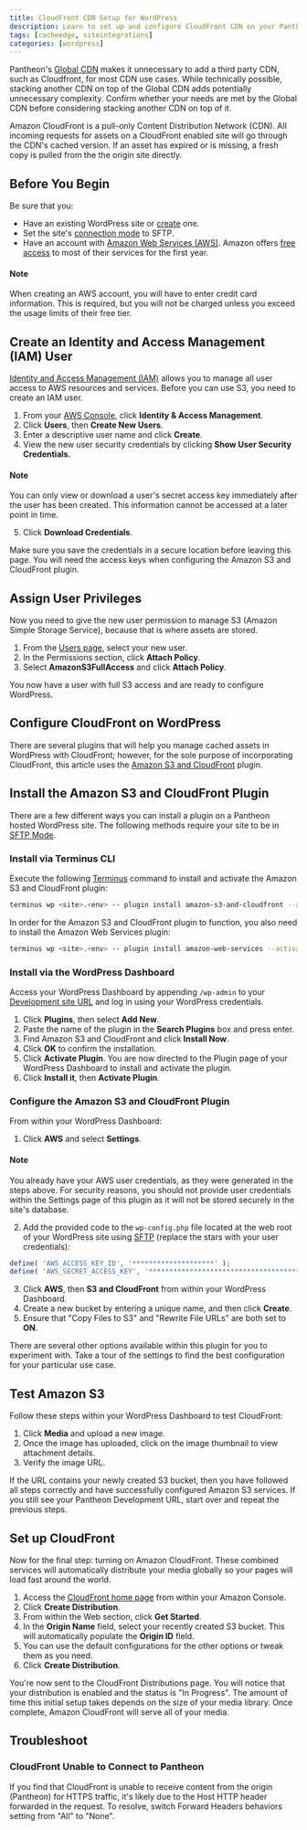 ```yaml
---
title: CloudFront CDN Setup for WordPress
description: Learn to set up and configure CloudFront CDN on your Pantheon WordPress site.
tags: [cacheedge, siteintegrations]
categories: [wordpress]
---
```

Pantheon's [Global CDN](/docs/global-cdn) makes it unnecessary to add a third party CDN, such as Cloudfront, for most CDN use cases. While technically possible, stacking another CDN on top of the Global CDN adds potentially unnecessary complexity. Confirm whether your needs are met by the Global CDN before considering stacking another CDN on top of it.

Amazon CloudFront is a pull-only Content Distribution Network (CDN). All incoming requests for assets on a CloudFront enabled site will go through the CDN's cached version. If an asset has expired or is missing, a fresh copy is pulled from the the origin site directly.

## Before You Begin

Be sure that you:

- Have an existing WordPress site or [create](https://dashboard.pantheon.io/sites/create) one.
- Set the site's [connection mode](/docs/sftp#sftp-mode) to SFTP.
- Have an account with [Amazon Web Services (AWS)](https://aws.amazon.com/s3/). Amazon offers [free access](https://aws.amazon.com/free/) to most of their services for the first year.

<div class="alert alert-info" role="alert">
<h4 class="info">Note</h4>
<p>When creating an AWS account, you will have to enter credit card information. This is required, but you will not be charged unless you exceed the usage limits of their free tier.</p></div>

## Create an Identity and Access Management (IAM) User
[Identity and Access Management (IAM)](https://aws.amazon.com/iam/) allows you to manage all user access to AWS resources and services. Before you can use S3, you need to create an IAM user.

1. From your [AWS Console](https://console.aws.amazon.com), click **Identity & Access Management**.
2. Click **Users**, then **Create New Users**.
3. Enter a descriptive user name and click **Create**.
4. View the new user security credentials by clicking **Show User Security Credentials**.

 <div class="alert alert-info" role="alert">
 <h4 class="info">Note</h4>
 <p>You can only view or download a user's secret access key immediately after the user has been created. This information cannot be accessed at a later point in time.</p>
 </div>

5. Click **Download Credentials**.

Make sure you save the credentials in a secure location before leaving this page. You will need the access keys when configuring the Amazon S3 and CloudFront plugin.

## Assign User Privileges
Now you need to give the new user permission to manage S3 (Amazon Simple Storage Service), because that is where assets are stored.

1. From the [Users page](https://console.aws.amazon.com/iam/home#users), select your new user.
1. In the Permissions section, click **Attach Policy**.
1. Select **AmazonS3FullAccess** and click **Attach Policy**.

You now have a user with full S3 access and are ready to configure WordPress.

## Configure CloudFront on WordPress
There are several plugins that will help you manage cached assets in WordPress with CloudFront; however, for the sole purpose of incorporating CloudFront, this article uses the [Amazon S3 and CloudFront](https://wordpress.org/plugins/amazon-s3-and-cloudfront/) plugin.

## Install the Amazon S3 and CloudFront Plugin

There are a few different ways you can install a plugin on a Pantheon hosted WordPress site. The following methods require your site to be in [SFTP Mode](/docs/sftp#sftp-mode).

### Install via Terminus CLI

Execute the following [Terminus](/docs/terminus/) command to install and activate the Amazon S3 and CloudFront plugin:

```bash
terminus wp <site>.<env> -- plugin install amazon-s3-and-cloudfront --activate
```


In order for the Amazon S3 and CloudFront plugin to function, you also need to install the Amazon Web Services plugin:

```bash
terminus wp <site>.<env> -- plugin install amazon-web-services --activate
```

### Install via the WordPress Dashboard

Access your WordPress Dashboard by appending `/wp-admin` to your [Development site URL](/docs/create-sites#create-a-site) and log in using your WordPress credentials.

1. Click **Plugins**, then select **Add New**.
1. Paste the name of the plugin in the **Search Plugins** box and press enter.
1. Find Amazon S3 and CloudFront and click **Install Now**.
1. Click **OK** to confirm the installation.
1. Click **Activate Plugin**.
  You are now directed to the Plugin page of your WordPress Dashboard to install and activate the plugin.
1. Click **Install it**, then **Activate Plugin**.

### Configure the Amazon S3 and CloudFront Plugin

From within your WordPress Dashboard:

1. Click **AWS** and select **Settings**.

  <div class="alert alert-info" role="alert">
  <h4 class="info">Note</h4>
  <p>You already have your AWS user credentials, as they were generated in the steps above. For security reasons, you should not provide user credentials within the Settings page of this plugin as it will not be stored securely in the site's database.</p></div>

2. Add the provided code to the `wp-config.php` file located at the web root of your WordPress site using [SFTP](/docs/sftp/) (replace the stars with your user credentials):

  ```php
  define( 'AWS_ACCESS_KEY_ID', '********************' );
  define( 'AWS_SECRET_ACCESS_KEY', '****************************************' );
  ```

3. Click **AWS**, then **S3 and CloudFront** from within your WordPress Dashboard.
4. Create a new bucket by entering a unique name, and then click **Create**.
5. Ensure that "Copy Files to S3" and "Rewrite File URLs" are both set to **ON**.

There are several other options available within this plugin for you to experiment with. Take a tour of the settings to find the best configuration for your particular use case.

## Test Amazon S3

Follow these steps within your WordPress Dashboard to test CloudFront:

1. Click **Media** and upload a new image.
1. Once the image has uploaded, click on the image thumbnail to view attachment details.
1. Verify the image URL.

If the URL contains your newly created S3 bucket, then you have followed all steps correctly and have successfully configured Amazon S3 services. If you still see your Pantheon Development URL, start over and repeat the previous steps.

## Set up CloudFront

Now for the final step: turning on Amazon CloudFront. These combined services will automatically distribute your media globally so your pages will load fast around the world.

1. Access the [CloudFront home page](https://console.aws.amazon.com/cloudfront/home) from within your Amazon Console.
2. Click **Create Distribution**.
3. From within the Web section, click **Get Started**.
4. In the **Origin Name** field, select your recently created S3 bucket. This will automatically populate the **Origin ID** field.
5. You can use the default configurations for the other options or tweak them as you need.
6. Click **Create Distribution**.

You're now sent to the CloudFront Distributions page. You will notice that your distribution is enabled and the status is "In Progress". The amount of time this initial setup takes depends on the size of your media library. Once complete, Amazon CloudFront will serve all of your media.

## Troubleshoot
### CloudFront Unable to Connect to Pantheon
If you find that CloudFront is unable to receive content from the origin (Pantheon) for HTTPS traffic, it's likely due to the Host HTTP header forwarded in the request. To resolve, switch Forward Headers behaviors setting from "All" to "None".
